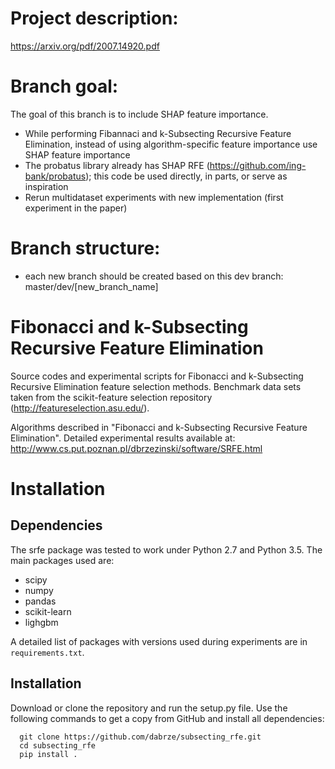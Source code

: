 # Project description:
https://arxiv.org/pdf/2007.14920.pdf
# Branch goal:
The goal of this branch is to include SHAP feature importance.
 - While performing Fibannaci and k-Subsecting Recursive Feature Elimination, instead of using
algorithm-specific feature importance use SHAP feature importance
 - The probatus library already has SHAP RFE (https://github.com/ing-bank/probatus); this code
be used directly, in parts, or serve as inspiration
 - Rerun multidataset experiments with new implementation (first experiment in the paper)

 # Branch structure:
  - each new branch should be created based on this dev branch: master/dev/[new_branch_name]

# Fibonacci and k-Subsecting Recursive Feature Elimination

Source codes and experimental scripts for Fibonacci and k-Subsecting
Recursive Elimination feature selection methods. Benchmark data sets taken from
the scikit-feature selection repository (http://featureselection.asu.edu/).

Algorithms described in "Fibonacci and k-Subsecting Recursive Feature 
Elimination". Detailed experimental 
results available at:
http://www.cs.put.poznan.pl/dbrzezinski/software/SRFE.html


# Installation


## Dependencies

The srfe package was tested to work under Python 2.7 and Python 3.5. The main
packages used are:

- scipy
- numpy
- pandas
- scikit-learn
- lighgbm

A detailed list of packages with versions used during experiments are in
`requirements.txt`.

## Installation

Download or clone the repository and run the setup.py file. Use the following
commands to get a copy from GitHub and install all dependencies:

```
  git clone https://github.com/dabrze/subsecting_rfe.git
  cd subsecting_rfe
  pip install .
```
